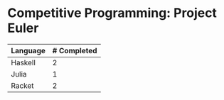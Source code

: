 # Competitive Programming: Project Euler

| Language    | # Completed |
| ----------- | ------------|
| Haskell     | 2           |
| Julia       | 1           |
| Racket      | 2           |

